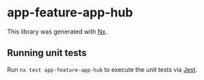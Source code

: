 # app-feature-app-hub

This library was generated with [Nx](https://nx.dev).

## Running unit tests

Run `nx test app-feature-app-hub` to execute the unit tests via [Jest](https://jestjs.io).
